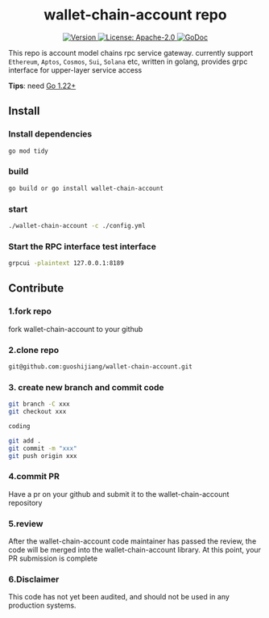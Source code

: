 <!--
parent:
  order: false
-->

<div align="center">
  <h1> wallet-chain-account repo </h1>
</div>

<div align="center">
  <a href="https://github.com/dapplink-labs/wallet-chain-account/releases/latest">
    <img alt="Version" src="https://img.shields.io/github/tag/dapplink-labs/wallet-chain-account.svg" />
  </a>
  <a href="https://github.com/dapplink-labs/wallet-chain-account/blob/main/LICENSE">
    <img alt="License: Apache-2.0" src="https://img.shields.io/github/license/dapplink-labs/wallet-chain-account.svg" />
  </a>
  <a href="https://pkg.go.dev/github.com/dapplink-labs/wallet-chain-account">
    <img alt="GoDoc" src="https://godoc.org/github.com/dapplink-labs/wallet-chain-account?status.svg" />
  </a>
</div>

This repo is account model chains rpc service gateway. currently support `Ethereum`, `Aptos`, `Cosmos`, `Sui`, `Solana` etc, written in golang, provides grpc interface for upper-layer service access

**Tips**: need [Go 1.22+](https://golang.org/dl/)

## Install

### Install dependencies
```bash
go mod tidy
```
### build
```bash
go build or go install wallet-chain-account
```

### start
```bash
./wallet-chain-account -c ./config.yml
```

### Start the RPC interface test interface

```bash
grpcui -plaintext 127.0.0.1:8189
```

## Contribute

### 1.fork repo

fork wallet-chain-account to your github

### 2.clone repo

```bash
git@github.com:guoshijiang/wallet-chain-account.git
```

### 3. create new branch and commit code

```bash
git branch -C xxx
git checkout xxx

coding

git add .
git commit -m "xxx"
git push origin xxx
```

### 4.commit PR

Have a pr on your github and submit it to the wallet-chain-account repository

### 5.review

After the wallet-chain-account code maintainer has passed the review, the code will be merged into the wallet-chain-account library. At this point, your PR submission is complete

### 6.Disclaimer

This code has not yet been audited, and should not be used in any production systems.
